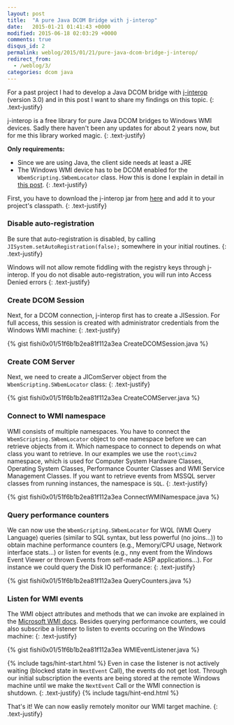 ```yaml
---
layout: post
title:  "A pure Java DCOM Bridge with j-interop"
date:   2015-01-21 01:41:43 +0000
modified: 2015-06-18 02:03:29 +0000 
comments: true
disqus_id: 2
permalink: weblog/2015/01/21/pure-java-dcom-bridge-j-interop/
redirect_from:
  - /weblog/3/
categories: dcom java
---
```


For a past project I had to develop a Java DCOM bridge with [j-interop][j-interop] (version 3.0) and in this post I want to share my findings on this topic. 
{: .text-justify}

j-interop is a free library for pure Java DCOM bridges to Windows WMI devices. 
Sadly there haven't been any updates for about 2 years now, but for me this library worked magic.<!--more-->
{: .text-justify}

**Only requirements:**

* Since we are using Java, the client side needs at least a JRE
* The Windows WMI device has to be DCOM enabled for the `WbemScripting.SWbemLocator` class. 
How this is done I explain in detail in [this post][blog-enable-dcom].
{: .text-justify}

First, you have to download the j-interop jar from [here][j-interop-jar] and add it to your project's classpath. 
{: .text-justify}

### Disable auto-registration ###

Be sure that auto-registration is disabled, by calling `JISystem.setAutoRegistration(false);` somewhere in your initial routines.
{: .text-justify}

Windows will not allow remote fiddling with the registry keys through j-interop. 
If you do not disable auto-registration, you will run into Access Denied errors
{: .text-justify}

### Create DCOM Session ###

Next, for a DCOM connection, j-interop first has to create a JISession. 
For full access, this session is created with administrator credentials from the Windows WMI machine:
{: .text-justify}

{% gist fishi0x01/51f6b1b2ea81f112a3ea CreateDCOMSession.java %}

### Create COM Server ###

Next, we need to create a JIComServer object from the `WbemScripting.SWbemLocator` class: 
{: .text-justify}

{% gist fishi0x01/51f6b1b2ea81f112a3ea CreateCOMServer.java %}

### Connect to WMI namespace ###

WMI consists of multiple namespaces. 
You have to connect the `WbemScripting.SWbemLocator` object to one namespace before we can retrieve objects from it. 
Which namespace to connect to depends on what class you want to retrieve. 
In our examples we use the `root\cimv2` namespace, which is used for Computer System Hardware Classes, Operating System Classes, Performance Counter Classes and WMI Service Management Classes. 
If you want to retrieve events from MSSQL server classes from running instances, the namespace is `SQL`. 
{: .text-justify}

{% gist fishi0x01/51f6b1b2ea81f112a3ea ConnectWMINamespace.java %}

### Query performance counters ###

We can now use the `WbemScripting.SWbemLocator` for WQL (WMI Query Language) queries (similar to SQL syntax, but less powerful (no joins...)) to obtain machine performance counters (e.g., Memory/CPU usage, Network interface stats...) or listen for events (e.g., nny event from the Windows Event Viewer or thrown Events from self-made ASP applications...). 
For instance we could query the Disk IO performance: 
{: .text-justify}

{% gist fishi0x01/51f6b1b2ea81f112a3ea QueryCounters.java %}

### Listen for WMI events ###

The WMI object attributes and methods that we can invoke are explained in the [Microsoft WMI docs][microsoft-wmi-docs]. 
Besides querying performance counters, we could also subscribe a listener to listen to events occuring on the Windows machine:
{: .text-justify}

{% gist fishi0x01/51f6b1b2ea81f112a3ea WMIEventListener.java %}

{% include tags/hint-start.html %}
Even in case the listener is not actively waiting (blocked state in `NextEvent` Call), the events do not get lost. 
Through our initial subscription the events are being stored at the remote Windows machine until we make the `NextEvent` Call or the WMI connection is shutdown. 
{: .text-justify}
{% include tags/hint-end.html %}

That's it! We can now easliy remotely monitor our WMI target machine.
{: .text-justify}

[blog-enable-dcom]: http://fishi.devtail.com/weblog/2/
[j-interop]: http://j-interop.org/
[j-interop-jar]: http://sourceforge.net/projects/j-interop/files/
[microsoft-wmi-docs]: https://msdn.microsoft.com/en-us/library/aa394388%28v=vs.85%29.aspx
